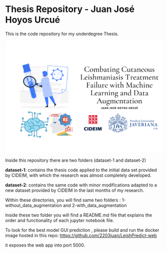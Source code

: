 # Thesis Repository - Juan José Hoyos Urcué
This is the code repository for my underdegree Thesis.

![Project Logo](land.png)

Inside this repository there are two folders (dataset-1 and dataset-2)

**dataset-1**: contains the thesis code applied to the initial data set provided by CIDEIM, with which the research was almost completely developed.

**dataset-2**: contains the same code with minor modifications adapted to a new dataset provided by CIDEIM in the last months of my research. 


Within these directories, you will find same two folders : 1-without_data_augmentation and 2-with_data_augmentation

Inside these two folder you will find a  README.md file that explains the order and functionality of each jupyter notebook file.

To look for the best model GUI prediction , please build and run the docker image hosted in this repo:
https://github.com/2203juan/LeishPredict-web

it exposes the web app into port 5000.






